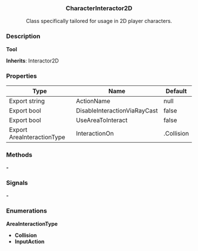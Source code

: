 <div align="center">
	<h3>CharacterInteractor2D</h1>
	<p>Class specifically tailored for usage in 2D player characters.</p>
</div>

### Description

**Tool**

**Inherits**: Interactor2D

### Properties

| Type                       | Name                         | Default    |
| -------------------------- | ---------------------------- | ---------- |
| Export string              | ActionName                   | null       |
| Export bool                | DisableInteractionViaRayCast | false      |
| Export bool                | UseAreaToInteract            | false      |
| Export AreaInteractionType | InteractionOn                | .Collision |

### Methods

**-**

### Signals

**-**

### Enumerations

**AreaInteractionType**
-   **Collision**
-   **InputAction**
